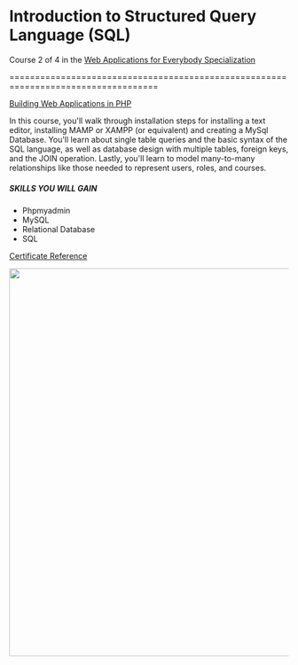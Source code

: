 # Introduction to Structured Query Language (SQL)

Course 2 of 4 in the [Web Applications for Everybody Specialization](https://www.coursera.org/specializations/web-applications) 

===================================================================================


[Building Web Applications in PHP](https://www.coursera.org/learn/web-applications-php)

In this course, you'll walk through installation steps for installing a text editor, installing MAMP or XAMPP (or equivalent) and creating a MySql Database. You'll learn about single table queries and the basic syntax of the SQL language, as well as database design with multiple tables, foreign keys, and the JOIN operation. Lastly, you'll learn to model many-to-many relationships like those needed to represent users, roles, and courses.

##### SKILLS YOU WILL GAIN
* Phpmyadmin
* MySQL
* Relational Database
* SQL

[Certificate Reference](https://coursera.org/share/2dc47e5cc330a99fd45e1ad4a254f7c1)

<img src ="https://github.com/HimashiNethinikaRodrigo/Building-Web-Applications-in-PHP-answer-key/blob/main/2_IntroductionToStandardQueryLanguage(SQL)/certificate.JPG?raw=true" width=700/>
